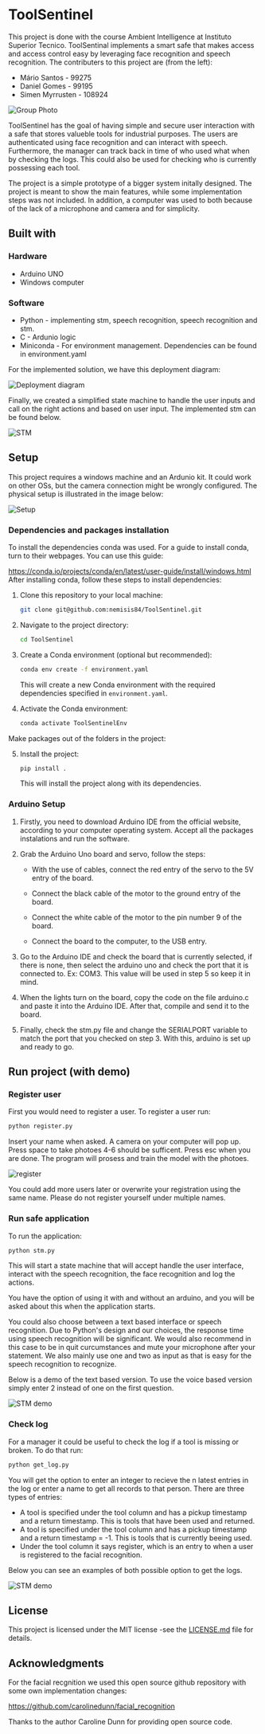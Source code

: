 # ToolSentinel
This project is done with the course Ambient Intelligence at Instituto Superior Tecnico. ToolSentinal implements a smart safe that makes access and access control easy by leveraging face recognition and speech recognition. The contributers to this project are (from the left):

- Mário Santos - 99275
- Daniel Gomes - 99195
- Simen Myrrusten - 108924

![Group Photo](misc/groupPhoto.jpg)

ToolSentinel has the goal of having simple and secure user interaction with a safe that stores valueble tools for industrial purposes. The users are authenticated using face recognition and can interact with speech. Furthermore, the manager can track back in time of who used what when by checking the logs. This could also be used for checking who is currently possessing each tool. 

The project is a simple prototype of a bigger system initally designed. The project is meant to show the main features, while some implementation steps was not included. In addition, a computer was used to both because of the lack of a microphone and camera and for simplicity. 

## Built with

### Hardware
- Arduino UNO 
- Windows computer

### Software
- Python - implementing stm, speech recognition, speech recognition and stm. 
- C - Ardunio logic
- Miniconda - For environment management. Dependencies can be found in environment.yaml

For the implemented solution, we have this deployment diagram: 

![Deployment diagram](misc/deployment_diagran.drawio.png)

Finally, we created a simplified state machine to handle the user inputs and call on the right actions and based on user input. The implemented stm can be found below. 

![STM](misc/STM.drawio.png)


## Setup
This project requires a windows machine and an Ardunio kit. It could work on other OSs, but the camera connection might be wrongly configured. The physical setup is illustrated in the image below:

![Setup](misc/setup.jpg)

### Dependencies and packages installation

To install the dependencies conda was used. For a guide to install conda, turn to their webpages. You can use this guide:

https://conda.io/projects/conda/en/latest/user-guide/install/windows.html
After installing conda, follow these steps to install dependencies:

1. Clone this repository to your local machine:

   ```bash
   git clone git@github.com:nemisis84/ToolSentinel.git
   ```

2. Navigate to the project directory:

   ```bash
   cd ToolSentinel
   ```

3. Create a Conda environment (optional but recommended):
  
   ```bash
   conda env create -f environment.yaml
   ```

   This will create a new Conda environment with the required dependencies specified in `environment.yaml`.

4. Activate the Conda environment:

   ```bash
   conda activate ToolSentinelEnv
   ```

Make packages out of the folders in the project:

5. Install the project:

   ```bash
   pip install .
   ```

   This will install the project along with its dependencies.

### Arduino Setup

1. Firstly, you need to download Arduino IDE from the official website, according to your computer operating system. Accept all the packages instalations and run the software.

2. Grab the Arduino Uno board and servo, follow the steps:

   - With the use of cables, connect the red entry of the servo to the 5V entry of the board.

   - Connect the black cable of the motor to the ground entry of the board.

   - Connect the white cable of the motor to the pin number 9 of the board.
   
   - Connect the board to the computer, to the USB entry.

3. Go to the Arduino IDE and check the board that is currently selected, if there is none, then select the arduino uno and check the port that it is connected to. Ex: COM3. This value will be used in step 5 so keep it in mind.

4. When the lights turn on the board, copy the code on the file arduino.c and paste it into the Arduino IDE. After that, compile and send it to the board.

5. Finally, check the stm.py file and change the SERIALPORT variable to match the port that you checked on step 3. With this, arduino is set up and ready to go.


## Run project (with demo)

### Register user

First you would need to register a user. To register a user run:

   ```bash
   python register.py
   ```
Insert your name when asked. A camera on your computer will pop up. Press space to take photoes 4-6 should be sufficent. Press esc when you are done. The program will prosess and train the model with the photoes. 

![register](misc/register.png)

You could add more users later or overwrite your registration using the same name. Please do not register yourself under multiple names. 

### Run safe application


To run the application: 
   ```bash
   python stm.py
   ```
This will start a state machine that will accept handle the user interface, interact with the speech recognition, the face recognition and log the actions. 

You have the option of using it with and without an arduino, and you will be asked about this when the application starts. 

You could also choose between a text based interface or speech recognition. Due to Python's design and our choices, the response time using speech recognition will be significant. We would also recommend in this case to be in quit curcumstances and mute your microphone after your statement. We also mainly use one and two as input as that is easy for the speech recognition to recognize. 

Below is a demo of the text based version. To use the voice based version simply enter 2 instead of one on the first question.

![STM demo](misc/STM_demo.png)

### Check log

For a manager it could be useful to check the log if a tool is missing or broken. To do that run:
   ```bash
   python get_log.py
   ```
You will get the option to enter an integer to recieve the n latest entries in the log or enter a name to get all records to that person. There are three types of entries:
- A tool is specified under the tool column and has a pickup timestamp and a return timestamp. This is tools that have been used and returned.
- A tool is specified under the tool column and has a pickup timestamp and a return timestamp = -1. This is tools that is currently beeing used.
- Under the tool column it says register, which is an entry to when a user is registered to the facial recognition. 

Below you can see an examples of both possible option to get the logs. 

![STM demo](misc/get_log_demo.png)

## License
This project is licensed under the MIT license -see the [LICENSE.md](LICENSE) file for details. 

## Acknowledgments

For the facial recgnition we used this open source github repository with some own implementation changes:

https://github.com/carolinedunn/facial_recognition

Thanks to the author Caroline Dunn for providing open source code. 